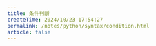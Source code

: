 ```yaml
---
title: 条件判断
createTime: 2024/10/23 17:54:27
permalink: /notes/python/syntax/condition.html
article: false
---
```

